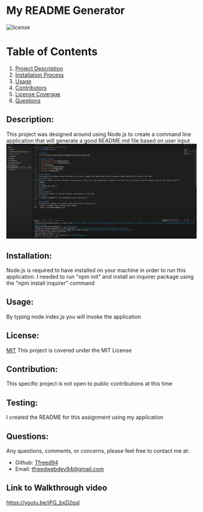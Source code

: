  # My README Generator

![license](https://img.shields.io/badge/License-[MIT]-green?.svg)

# Table of Contents 
1. [Project Description](#description)
2. [Installation Process](#installation)
3. [Usage](#usage)
4. [Contributors](#contribution)
5. [License Coverage](#license)
6. [Questions](#questions)
    
## Description: 
This project was designed around using Node.js to create a command line application that will generate a good README.md file based on user input
![](assets/images/screenshot.png)
## Installation: 
Node.js is required to have installed on your machine in order to run this application. I needed to run "npm init" and install an inquirer package using the "npm install inquirer" command
## Usage: 
By typing node index.js you will invoke the application
## License: 
[MIT](https://github.com/tfreed94/MyReadMeGenerator/blob/main/LICENSE.txt)
This project is covered under the MIT License
## Contribution: 
This specific project is not open to public contributions at this time
## Testing: 
I created the README for this assignment using my application

## Questions: 
Any questions, comments, or concerns, please feel free to contact me at:
* Github: [Tfreed94](https://github.com/Tfreed94)
* Email: tfreedwebdev94@gmail.com

## Link to Walkthrough video
https://youtu.be/iPG_bxD2psI
